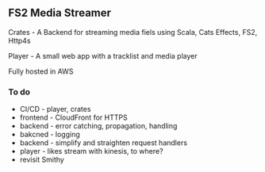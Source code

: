 ## FS2 Media Streamer

Crates - A Backend for streaming media fiels using Scala, Cats Effects, FS2, Http4s

Player - A small web app with a tracklist and media player

Fully hosted in AWS


### To do

- CI/CD - player, crates
- frontend - CloudFront for HTTPS
- backend - error catching, propagation, handling
- bakcned - logging
- backend - simplify and straighten request handlers
- player - likes stream with kinesis, to where?
- revisit Smithy
